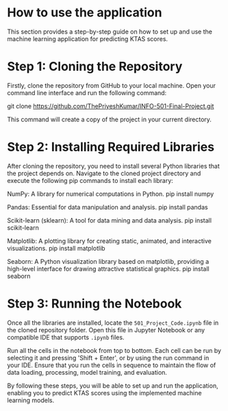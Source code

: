 # How to use the application 
This section provides a step-by-step guide on how to set up and use the machine learning application for predicting KTAS scores.

# Step 1: Cloning the Repository
Firstly, clone the repository from GitHub to your local machine. Open your command line interface and run the following command:

git clone https://github.com/ThePriyeshKumar/INFO-501-Final-Project.git 

This command will create a copy of the project in your current directory.

# Step 2: Installing Required Libraries
After cloning the repository, you need to install several Python libraries that the project depends on. Navigate to the cloned project directory and execute the following pip commands to install each library:

NumPy: A library for numerical computations in Python.
   pip install numpy

Pandas: Essential for data manipulation and analysis.
   pip install pandas

Scikit-learn (sklearn): A tool for data mining and data analysis.
   pip install scikit-learn

Matplotlib: A plotting library for creating static, animated, and interactive visualizations.
   pip install matplotlib

Seaborn: A Python visualization library based on matplotlib, providing a high-level interface for drawing attractive statistical graphics.
   pip install seaborn
   
# Step 3: Running the Notebook
Once all the libraries are installed, locate the `501_Project_Code.ipynb` file in the cloned repository folder. Open this file in Jupyter Notebook or any compatible IDE that supports `.ipynb` files.

Run all the cells in the notebook from top to bottom. Each cell can be run by selecting it and pressing 'Shift + Enter', or by using the run command in your IDE. Ensure that you run the cells in sequence to maintain the flow of data loading, processing, model training, and evaluation.

By following these steps, you will be able to set up and run the application, enabling you to predict KTAS scores using the implemented machine learning models.
